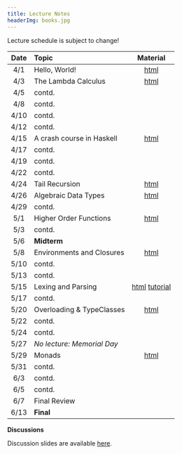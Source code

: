 ```yaml
---
title: Lecture Notes
headerImg: books.jpg
---
```


Lecture schedule is subject to change!

| Date       | Topic                           | Material                  |
|:----------:|:--------------------------------|:-------------------------:|
| 4/1        | Hello, World!                   | [html][lec0]              |
| 4/3        | The Lambda Calculus             | [html][lec1]              |
| 4/5        | contd.                          |                           |
| 4/8        | contd.                          |                           |
| 4/10       | contd.                          |                           |
| 4/12       | contd.                          |                           |
| 4/15       | A crash course in Haskell       | [html][lec2]              |
| 4/17       | contd.                          |                           |
| 4/19       | contd.                          |                           |
| 4/22       | contd.                          |                           |
| 4/24       | Tail Recursion                  | [html][lec3]              |
| 4/26       | Algebraic Data Types            | [html][lec4]              |
| 4/29       | contd.                          |                           |
| 5/1        | Higher Order Functions          | [html][lec5]              |
| 5/3        | contd.                          |                           |
| 5/6        | **Midterm**                     |                           |
| 5/8        | Environments and Closures       | [html][lec6]              |
| 5/10       | contd.                          |                           |
| 5/13       | contd.                          |                           |
| 5/15       | Lexing and Parsing              | [html][lec7] [tutorial][parsing] |
| 5/17       | contd.                          |                           |
| 5/20       | Overloading & TypeClasses       | [html][lec8]              |
| 5/22       | contd.                          |                           |
| 5/24       | contd.                          |                           |
| 5/27       | *No lecture: Memorial Day*      |                           |
| 5/29       | Monads                          | [html][lec9]              |
| 5/31       | contd.                          |                           |
| 6/3        | contd.                          |                           |
| 6/5        | contd.                          |                           |
| 6/7        | Final Review                    |                           |
| 6/13       | **Final**                       |                           |


**Discussions**

Discussion slides are available [here](https://drive.google.com/drive/folders/1OuObUaMyMs8TODtOAXogdMmy6NzYqRU5?usp=sharing).

[lec0]: lectures/00-hello.html
[lec1]: lectures/01-lambda.html
[lec2]: lectures/02-haskell.html
[lec3]: lectures/03-tailrec.html
[lec4]: lectures/03-datatypes.html
[lec5]: lectures/04-hof.html
[lec6]: lectures/05-closure.html
[lec7]: lectures/06-parsing.html
[lec8]: lectures/07-classes.html
[lec9]: lectures/08-monads.html
[lec10]: lectures/09-types.html
[soundness]: lectures/soundness.html
[mock-final]: https://github.com/cse130-assignments/mock-final

[parsing]: https://github.com/cse130-assignments/arith
[elsa]: https://github.com/ucsd-progsys/elsa
